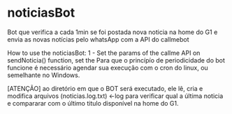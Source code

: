 # noticiasBot
Bot que verifica a cada 1min se foi postada nova noticia na home do G1 e envia as novas notícias pelo whatsApp com a API do callmebot

How to use the noticiasBot:
1 - Set the params of the callme API on sendNoticia() function, set the 
Para que o princípío de periodicidade do bot funcione é necessário agendar sua execução com o cron do linux, ou semelhante no Windows.

[ATENÇÃO] ao diretório em que o BOT será executado, ele lê, cria e modifica arquivos (noticias.log.txt) <-log para verificar qual a última noticia e compararar com o último titulo disponível na home do G1.

